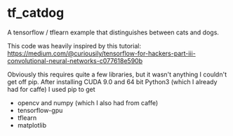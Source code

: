 # tf_catdog
A tensorflow / tflearn example that distinguishes between cats and dogs. 

This code was heavily inspired by this tutorial:
https://medium.com/@curiousily/tensorflow-for-hackers-part-iii-convolutional-neural-networks-c077618e590b

Obviously this requires quite a few libraries, but it wasn't anything I couldn't get off pip. After installing CUDA 9.0 and 64 bit Python3 (which I already had for caffe) I used pip to get
- opencv and numpy (which I also had from caffe)
- tensorflow-gpu
- tflearn
- matplotlib
